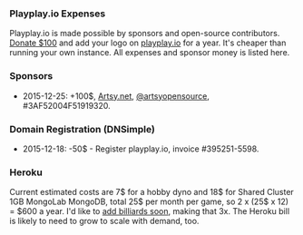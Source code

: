 ### Playplay.io Expenses

Playplay.io is made possible by sponsors and open-source contributors. [Donate $100](https://www.paypal.com/cgi-bin/webscr?cmd=_s-xclick&hosted_button_id=GEXDDK46JKGWN) and add your logo on [playplay.io](http://playplay.io) for a year. It's cheaper than running your own instance. All expenses and sponsor money is listed here.

### Sponsors

* 2015-12-25: +100$, [Artsy.net](http://www.artsy.net), [@artsyopensource](https://twitter.com/artsyopensource), #3AF52004F51919320.

### Domain Registration (DNSimple)

* 2015-12-18: -50$ - Register playplay.io, invoice #395251-5598.

### Heroku

Current estimated costs are 7$ for a hobby dyno and 18$ for Shared Cluster 1GB MongoLab MongoDB, total 25$ per month per game, so 2 x (25$ x 12) = $600 a year. I'd like to [add billiards soon](https://github.com/playplayio/playplay.io/issues/1), making that 3x. The Heroku bill is likely to need to grow to scale with demand, too.
